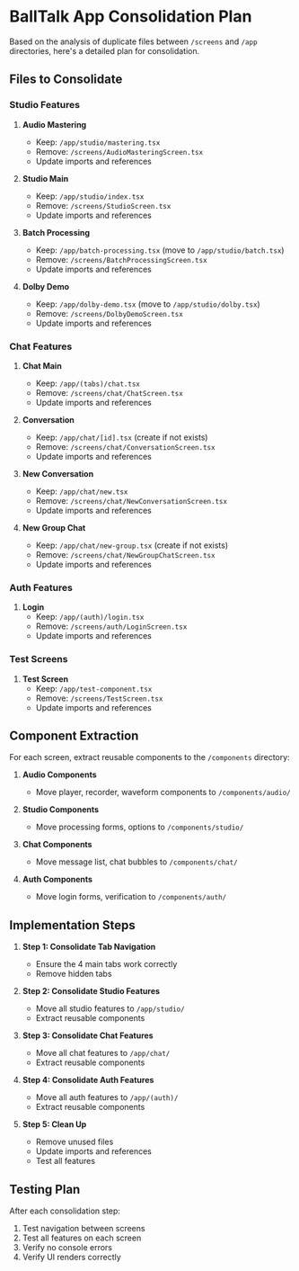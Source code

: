 # BallTalk App Consolidation Plan

Based on the analysis of duplicate files between `/screens` and `/app` directories, here's a detailed plan for consolidation.

## Files to Consolidate

### Studio Features
1. **Audio Mastering**
   - Keep: `/app/studio/mastering.tsx`
   - Remove: `/screens/AudioMasteringScreen.tsx`
   - Update imports and references

2. **Studio Main**
   - Keep: `/app/studio/index.tsx`
   - Remove: `/screens/StudioScreen.tsx`
   - Update imports and references

3. **Batch Processing**
   - Keep: `/app/batch-processing.tsx` (move to `/app/studio/batch.tsx`)
   - Remove: `/screens/BatchProcessingScreen.tsx`
   - Update imports and references

4. **Dolby Demo**
   - Keep: `/app/dolby-demo.tsx` (move to `/app/studio/dolby.tsx`)
   - Remove: `/screens/DolbyDemoScreen.tsx`
   - Update imports and references

### Chat Features
1. **Chat Main**
   - Keep: `/app/(tabs)/chat.tsx`
   - Remove: `/screens/chat/ChatScreen.tsx`
   - Update imports and references

2. **Conversation**
   - Keep: `/app/chat/[id].tsx` (create if not exists)
   - Remove: `/screens/chat/ConversationScreen.tsx`
   - Update imports and references

3. **New Conversation**
   - Keep: `/app/chat/new.tsx`
   - Remove: `/screens/chat/NewConversationScreen.tsx`
   - Update imports and references

4. **New Group Chat**
   - Keep: `/app/chat/new-group.tsx` (create if not exists)
   - Remove: `/screens/chat/NewGroupChatScreen.tsx`
   - Update imports and references

### Auth Features
1. **Login**
   - Keep: `/app/(auth)/login.tsx`
   - Remove: `/screens/auth/LoginScreen.tsx`
   - Update imports and references

### Test Screens
1. **Test Screen**
   - Keep: `/app/test-component.tsx`
   - Remove: `/screens/TestScreen.tsx`
   - Update imports and references

## Component Extraction

For each screen, extract reusable components to the `/components` directory:

1. **Audio Components**
   - Move player, recorder, waveform components to `/components/audio/`

2. **Studio Components**
   - Move processing forms, options to `/components/studio/`

3. **Chat Components**
   - Move message list, chat bubbles to `/components/chat/`

4. **Auth Components**
   - Move login forms, verification to `/components/auth/`

## Implementation Steps

1. **Step 1: Consolidate Tab Navigation**
   - Ensure the 4 main tabs work correctly
   - Remove hidden tabs

2. **Step 2: Consolidate Studio Features**
   - Move all studio features to `/app/studio/`
   - Extract reusable components

3. **Step 3: Consolidate Chat Features**
   - Move all chat features to `/app/chat/`
   - Extract reusable components

4. **Step 4: Consolidate Auth Features**
   - Move all auth features to `/app/(auth)/`
   - Extract reusable components

5. **Step 5: Clean Up**
   - Remove unused files
   - Update imports and references
   - Test all features

## Testing Plan

After each consolidation step:

1. Test navigation between screens
2. Test all features on each screen
3. Verify no console errors
4. Verify UI renders correctly 